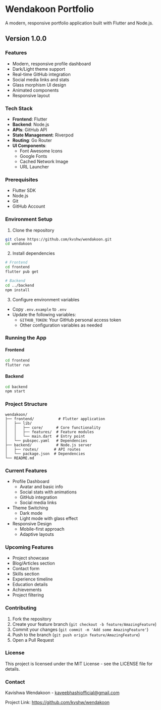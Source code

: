 # Wendakoon Portfolio

A modern, responsive portfolio application built with Flutter and Node.js.

## Version 1.0.0

### Features
- Modern, responsive profile dashboard
- Dark/Light theme support
- Real-time GitHub integration
- Social media links and stats
- Glass morphism UI design
- Animated components
- Responsive layout

### Tech Stack
- **Frontend**: Flutter
- **Backend**: Node.js
- **APIs**: GitHub API
- **State Management**: Riverpod
- **Routing**: Go Router
- **UI Components**: 
  - Font Awesome Icons
  - Google Fonts
  - Cached Network Image
  - URL Launcher

### Prerequisites
- Flutter SDK
- Node.js
- Git
- GitHub Account

### Environment Setup
1. Clone the repository
```bash
git clone https://github.com/kvshw/wendakoon.git
cd wendakoon
```

2. Install dependencies
```bash
# Frontend
cd frontend
flutter pub get

# Backend
cd ../backend
npm install
```

3. Configure environment variables
- Copy `.env.example` to `.env`
- Update the following variables:
  - `GITHUB_TOKEN`: Your GitHub personal access token
  - Other configuration variables as needed

### Running the App

#### Frontend
```bash
cd frontend
flutter run
```

#### Backend
```bash
cd backend
npm start
```

### Project Structure
```
wendakoon/
├── frontend/           # Flutter application
│   ├── lib/
│   │   ├── core/      # Core functionality
│   │   ├── features/  # Feature modules
│   │   └── main.dart  # Entry point
│   └── pubspec.yaml   # Dependencies
├── backend/           # Node.js server
│   ├── routes/       # API routes
│   └── package.json  # Dependencies
└── README.md
```

### Current Features
- Profile Dashboard
  - Avatar and basic info
  - Social stats with animations
  - GitHub integration
  - Social media links
- Theme Switching
  - Dark mode
  - Light mode with glass effect
- Responsive Design
  - Mobile-first approach
  - Adaptive layouts

### Upcoming Features
- Project showcase
- Blog/Articles section
- Contact form
- Skills section
- Experience timeline
- Education details
- Achievements
- Project filtering

### Contributing
1. Fork the repository
2. Create your feature branch (`git checkout -b feature/AmazingFeature`)
3. Commit your changes (`git commit -m 'Add some AmazingFeature'`)
4. Push to the branch (`git push origin feature/AmazingFeature`)
5. Open a Pull Request

### License
This project is licensed under the MIT License - see the LICENSE file for details.

### Contact
Kavishwa Wendakoon - kaveebhashiofficial@gmail.com

Project Link: https://github.com/kvshw/wendakoon
